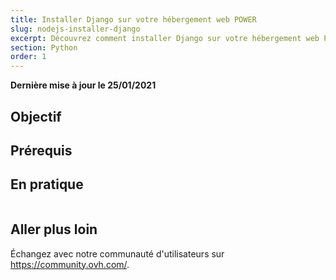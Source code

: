 ```yaml
---
title: Installer Django sur votre hébergement web POWER
slug: nodejs-installer-django
excerpt: Découvrez comment installer Django sur votre hébergement web POWER
section: Python
order: 1
---
```


**Dernière mise à jour le 25/01/2021**

## Objectif

## Prérequis

## En pratique

```sh

```

## Aller plus loin

Échangez avec notre communauté d'utilisateurs sur <https://community.ovh.com/>.